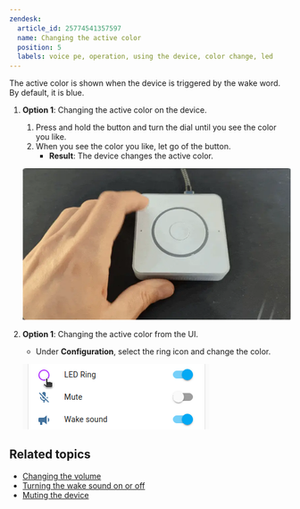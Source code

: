 ```yaml
---
zendesk:
  article_id: 25774541357597
  name: Changing the active color
  position: 5
  labels: voice pe, operation, using the device, color change, led
---
```


The active color is shown when the device is triggered by the wake word. By default, it is blue.

1. **Option 1**: Changing the active color on the device.
   1. Press and hold the button and turn the dial until you see the color you like.
   2. When you see the color you like, let go of the button.
      - **Result**: The device changes the active color.

    ![Clip showing how to change the color using the hardware dial](/static/img/voice-pe/voice_change_active_color.webp)

2. **Option 1**: Changing the active color from the UI.
   - Under **Configuration**, select the ring icon and change the color.

    ![Screenshot showing how to change the color from the UI](/static/img/voice-pe/voice_change_ring_color_02.png)

## Related topics

- [Changing the volume](/hc/en-us/articles/25773395022237-Changing-the-volume)
- [Turning the wake sound on or off](/hc/en-us/articles/25774481113629-Turning-the-wake-sound-on-or-off)
- [Muting the device](/hc/en-us/articles/25774403768477-Muting-the-device)